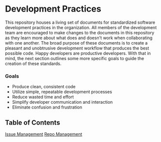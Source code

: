Development Practices
=============

This repository houses a living set of documents for standardized software development practices in the organization. All members of the development team are encouraged to make changes to the documents in this repository as they learn more about what does and doesn't work when collaborating with one another. The broad purpose of these documents is to create a pleasant and unobtrusive development workflow that produces the best possible code. Happy developers are productive developers. With that in mind, the next section outlines some more specific goals to guide the creation of these standards.

### Goals

- Produce clean, consistent code
- Utilize simple, repeatable development processes
- Reduce wasted time and effort
- Simplify developer communication and interaction
- Eliminate confusion and frustration

## Table of Contents

[Issue Management](issues.md)
[Repo Management](repos.md)
